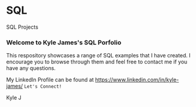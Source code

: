 # SQL
SQL Projects

### Welcome to Kyle James's SQL Porfolio 

This respository showcases a range of SQL examples that I have created. I encourage you to browse through them and feel free to contact me if you have any questions. 

My LinkedIn Profile can be found at https://www.linkedin.com/in/kyle-james/ `Let's Connect!`

Kyle J
